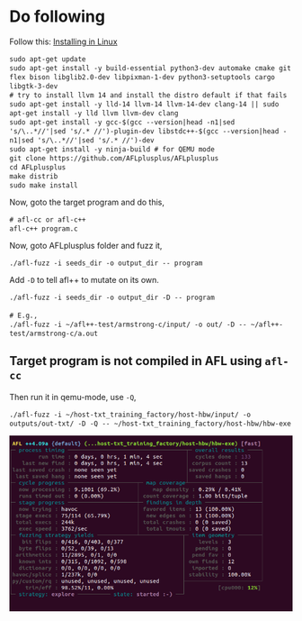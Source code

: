 # Do following
Follow this: [Installing in Linux](https://github.com/AFLplusplus/AFLplusplus/blob/stable/docs/INSTALL.md#linux-on-x86)
```
sudo apt-get update
sudo apt-get install -y build-essential python3-dev automake cmake git flex bison libglib2.0-dev libpixman-1-dev python3-setuptools cargo libgtk-3-dev
# try to install llvm 14 and install the distro default if that fails
sudo apt-get install -y lld-14 llvm-14 llvm-14-dev clang-14 || sudo apt-get install -y lld llvm llvm-dev clang
sudo apt-get install -y gcc-$(gcc --version|head -n1|sed 's/\..*//'|sed 's/.* //')-plugin-dev libstdc++-$(gcc --version|head -n1|sed 's/\..*//'|sed 's/.* //')-dev
sudo apt-get install -y ninja-build # for QEMU mode
git clone https://github.com/AFLplusplus/AFLplusplus
cd AFLplusplus
make distrib
sudo make install
```

Now, goto the target program and do this,
```
# afl-cc or afl-c++
afl-c++ program.c
```

Now, goto AFLplusplus folder and fuzz it,
```
./afl-fuzz -i seeds_dir -o output_dir -- program
```

Add `-D` to tell afl++ to mutate on its own.
```
./afl-fuzz -i seeds_dir -o output_dir -D -- program

# E.g.,
./afl-fuzz -i ~/afl++-test/armstrong-c/input/ -o out/ -D -- ~/afl++-test/armstrong-c/a.out
```

## Target program is not compiled in AFL using `afl-cc`
Then run it in qemu-mode, use `-Q`,
```
./afl-fuzz -i ~/host-txt_training_factory/host-hbw/input/ -o outputs/out-txt/ -D -Q -- ~/host-txt_training_factory/host-hbw/hbw-exe
```

![fuzzing hbw in host/ubuntu_x86-64 machine](pics/fuzzing-hbw-host.png)
